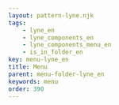 ```yaml
---
layout: pattern-lyne.njk
tags: 
    - lyne_en
    - lyne_components_en
    - lyne_components_menu_en
    - is_in_folder_en
key: menu-lyne_en
title: Menu
parent: menu-folder-lyne_en
keywords: menu
order: 390
---
```

